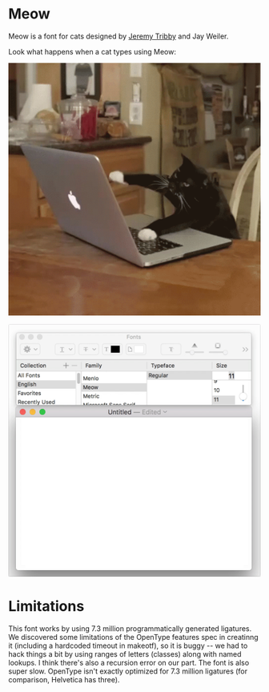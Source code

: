 # Meow
Meow is a font for cats designed by <a href="https://tribby.com/">Jeremy Tribby</a> and Jay Weiler.

Look what happens when a cat types using Meow:

![Cat Typing](https://raw.githubusercontent.com/jpt/meow/master/documentation/cat.png)

![Meow](https://raw.githubusercontent.com/jpt/meow/master/documentation/meow.gif)

# Limitations

This font works by using 7.3 million programmatically generated ligatures. We discovered some limitations of the OpenType features spec in creatinng it (including a hardcoded timeout in makeotf), so it is buggy -- we had to hack things a bit by using ranges of letters (classes) along with named lookups. I think there's also a recursion error on our part. The font is also super slow. OpenType isn't exactly optimized for 7.3 million ligatures (for comparison, Helvetica has three).
